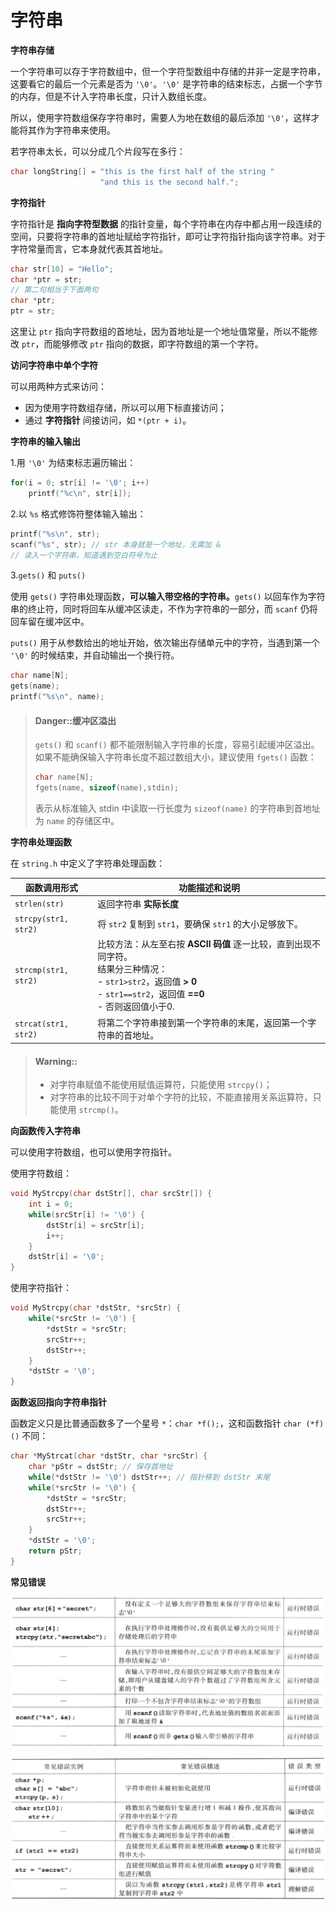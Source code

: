 # 字符串

__字符串存储__

一个字符串可以存于字符数组中，但一个字符型数组中存储的并非一定是字符串，这要看它的最后一个元素是否为 `'\0'`。`'\0'` 是字符串的结束标志，占据一个字节的内存，但是不计入字符串长度，只计入数组长度。

所以，使用字符数组保存字符串时，需要人为地在数组的最后添加 `'\0'`，这样才能将其作为字符串来使用。

若字符串太长，可以分成几个片段写在多行：

```c
char longString[] = "this is the first half of the string "
                    "and this is the second half.";
```

__字符指针__

字符指针是 __指向字符型数据__ 的指针变量，每个字符串在内存中都占用一段连续的空间，只要将字符串的首地址赋给字符指针，即可让字符指针指向该字符串。对于字符常量而言，它本身就代表其首地址。

```c
char str[10] = "Hello";
char *ptr = str; 
// 第二句相当于下面两句
char *ptr;
ptr = str;
```

这里让 `ptr` 指向字符数组的首地址，因为首地址是一个地址值常量，所以不能修改 `ptr`，而能够修改 `ptr` 指向的数据，即字符数组的第一个字符。

__访问字符串中单个字符__

可以用两种方式来访问：

- 因为使用字符数组存储，所以可以用下标直接访问；
- 通过 __字符指针__ 间接访问，如 `*(ptr + i)`。

__字符串的输入输出__

1.用 `'\0'` 为结束标志遍历输出：
```c
for(i = 0; str[i] != '\0'; i++) 
    printf("%c\n", str[i]);
```

2.以 `%s` 格式修饰符整体输入输出：

```c
printf("%s\n", str);
scanf("%s", str); // str 本身就是一个地址，无需加 &
// 读入一个字符串，知道遇到空白符号为止
```

3.`gets()` 和 `puts()`

使用 `gets()` 字符串处理函数，__可以输入带空格的字符串。__`gets()` 以回车作为字符串的终止符，同时将回车从缓冲区读走，不作为字符串的一部分，而 `scanf` 仍将回车留在缓冲区中。

`puts()` 用于从参数给出的地址开始，依次输出存储单元中的字符，当遇到第一个 `'\0'` 的时候结束，并自动输出一个换行符。

```c
char name[N];
gets(name);
printf("%s\n", name);
```

> #### Danger::缓冲区溢出
> 
> `gets()` 和 `scanf()` 都不能限制输入字符串的长度，容易引起缓冲区溢出。如果不能确保输入字符串长度不超过数组大小，建议使用 `fgets()` 函数：
> ```c
> char name[N];
> fgets(name, sizeof(name),stdin);
> ```
> 表示从标准输入 stdin 中读取一行长度为 `sizeof(name)` 的字符串到首地址为 `name` 的存储区中。

__字符串处理函数__

在 `string.h` 中定义了字符串处理函数：

| 函数调用形式 | 功能描述和说明 |
| ----------- | --------------------------|
| `strlen(str)` | 返回字符串 __实际长度__ |
| `strcpy(str1, str2)` | 将 `str2` 复制到 `str1`，要确保 `str1` 的大小足够放下。 |
| `strcmp(str1, str2)` | 比较方法：从左至右按 __ASCII 码值__ 逐一比较，直到出现不同字符。<br />结果分三种情况：<br /> - `str1>str2`，返回值 __> 0__<br /> - `str1==str2`，返回值 __==0__<br /> - 否则返回值小于0. |
| `strcat(str1, str2)` | 将第二个字符串接到第一个字符串的末尾，返回第一个字符串的首地址。 |

> #### Warning::
> 
> - 对字符串赋值不能使用赋值运算符，只能使用 `strcpy()`；
> - 对字符串的比较不同于对单个字符的比较，不能直接用关系运算符，只能使用 `strcmp()`。

__向函数传入字符串__

可以使用字符数组，也可以使用字符指针。

使用字符数组：
```c
void MyStrcpy(char dstStr[], char srcStr[]) {
    int i = 0;
    while(srcStr[i] != '\0') {
        dstStr[i] = srcStr[i];
        i++;
    }
    dstStr[i] = '\0';
}
```

使用字符指针：

```c
void MyStrcpy(char *dstStr, *srcStr) {
    while(*srcStr != '\0') {
        *dstStr = *srcStr;
        srcStr++;
        dstStr++;
    }
    *dstStr = '\0';
}
```

__函数返回指向字符串指针__

函数定义只是比普通函数多了一个星号 `*`：`char *f();`，这和函数指针 `char (*f)()` 不同：

```c
char *MyStrcat(char *dstStr, char *srcStr) {
    char *pStr = dstStr; // 保存首地址
    while(*dstStr != '\0') dstStr++; // 指针移到 dstStr 末尾
    while(*srcStr != '\0') {
        *dstStr = *srcStr;
        dstStr++;
        srcStr++;
    }
    *dstStr = '\0';
    return pStr;
}
```

__常见错误__

![常见错误](./image/string-errors-1.png)

![常见错误](./image/string-errors-2.png)